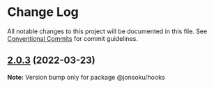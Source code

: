 # Change Log

All notable changes to this project will be documented in this file.
See [Conventional Commits](https://conventionalcommits.org) for commit guidelines.

## [2.0.3](https://github.com/jonsoku2/lerna-docker-example-1/compare/v2.0.2...v2.0.3) (2022-03-23)

**Note:** Version bump only for package @jonsoku/hooks

